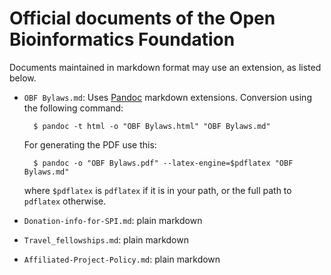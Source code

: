 Official documents of the Open Bioinformatics Foundation
========

Documents maintained in markdown format may use an extension, as listed below.

* `OBF Bylaws.md`: Uses [Pandoc](http://johnmacfarlane.net/pandoc/) markdown extensions. Conversion using the following command:

        $ pandoc -t html -o "OBF Bylaws.html" "OBF Bylaws.md"
  For generating the PDF use this:

        $ pandoc -o "OBF Bylaws.pdf" --latex-engine=$pdflatex "OBF Bylaws.md"
  where `$pdflatex` is `pdflatex` if it is in your path, or the full path to `pdflatex` otherwise.

* `Donation-info-for-SPI.md`: plain markdown
* `Travel_fellowships.md`: plain markdown
* `Affiliated-Project-Policy.md`: plain markdown
